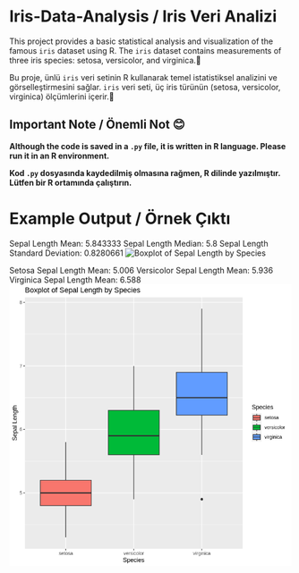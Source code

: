 # Iris-Data-Analysis / Iris Veri Analizi

This project provides a basic statistical analysis and visualization of the famous `iris` dataset using R. The `iris` dataset contains measurements of three iris species: setosa, versicolor, and virginica.🌼

Bu proje, ünlü `iris` veri setinin R kullanarak temel istatistiksel analizini ve görselleştirmesini sağlar. `iris` veri seti, üç iris türünün (setosa, versicolor, virginica) ölçümlerini içerir.🌼

## Important Note / Önemli Not 😊

**Although the code is saved in a `.py` file, it is written in R language. Please run it in an R environment.**

**Kod `.py` dosyasında kaydedilmiş olmasına rağmen, R dilinde yazılmıştır. Lütfen bir R ortamında çalıştırın.**

# Example Output / Örnek Çıktı

Sepal Length Mean: 5.843333 
Sepal Length Median: 5.8 
Sepal Length Standard Deviation: 0.8280661 
![Boxplot of Sepal Length by Species](sepallenght.png)

Setosa Sepal Length Mean: 5.006 
Versicolor Sepal Length Mean: 5.936 
Virginica Sepal Length Mean: 6.588
![Boxplot of Sepal Length by Species](bySpecies.png)


